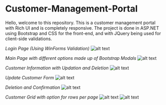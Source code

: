 # Customer-Management-Portal

Hello, welcome to this repository. 
This is a customer management portal with Rich UI and is completely responsive. 
The project is done in ASP.NET using Bootstrap and CSS for the front-end, and with JQuery being used for client-side validations.


*Login Page (Using WinForms Validation)*
![alt text](https://i.imgur.com/bvuWdEV.png)



*Main Page with different options made up of Bootstrap Modals*
![alt text](https://i.imgur.com/duhjlGL.png)


*Customer Information with Updation and Deletion*
![alt text](https://i.imgur.com/rPMykze.png)

*Update Customer Form*
![alt text](https://i.imgur.com/ZtMRcKx.png)

*Deletion and Confirmation*
![alt text](https://i.imgur.com/Gt78fos.png)

*Customer Grid with option for rows per page*
![alt text](https://i.imgur.com/c1ZapzA.png)
![alt text](https://i.imgur.com/iOF76Cr.png)

